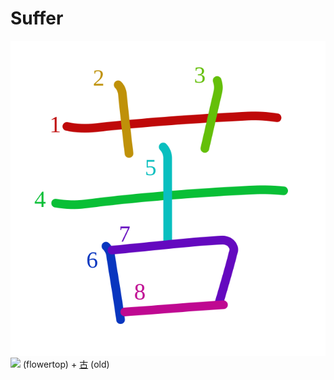 # Suffer
![82e6](Kanji/kanji-colorize/82e6.svg)
![](http://www.kanjidamage.com/assets/radsmall/flower-303d55c2aa8534ab3d1d8290588d7c1462971c974af29d9210696326646feb14.jpg) (flowertop) + [古](Kanji/kanji-dict/古.md) (old)